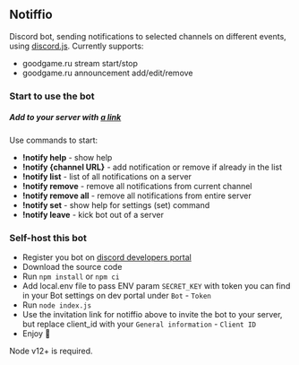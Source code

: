 ## Notiffio

Discord bot, sending notifications to selected channels on different events, using [discord.js](https://github.com/discordjs). Currently supports:
- goodgame.ru stream start/stop
- goodgame.ru announcement add/edit/remove

### Start to use the bot

##### Add to your server with [a link](https://discordapp.com/oauth2/authorize?&client_id=552560239304507403&scope=bot&permissions=256064)

Use commands to start:
- **!notify help** - show help
- **!notify {channel URL}** - add notification or remove if already in the list
- **!notify list** - list of all notifications on a server
- **!notify remove** - remove all notifications from current channel
- **!notify remove all** - remove all notifications from entire server
- **!notify set** - show help for settings (set) command
- **!notify leave** - kick bot out of a server

### Self-host this bot

- Register you bot on [discord developers portal](https://discordapp.com/developers/applications)
- Download the source code
- Run `npm install` or `npm ci`
- Add local.env file to pass ENV param `SECRET_KEY` with token you can find in your Bot settings on dev portal under `Bot` - `Token`
- Run `node index.js`
- Use the invitation link for notiffio above to invite the bot to your server, but replace client_id with your `General information` - `Client ID`
- Enjoy 🤖

Node v12+ is required.
